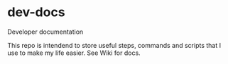 # dev-docs
Developer documentation

This repo is intendend to store useful steps, commands and scripts that I use to make my life easier.
See Wiki for docs.
